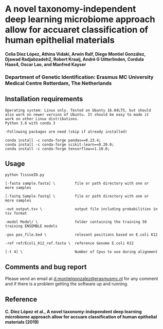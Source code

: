# A novel taxonomy-independent deep learning microbiome approach allow for accuaret classification of human epithelial materials

#### Celia Díez López, Athina Vidaki, Arwin Ralf, Diego Montiel González, Djawad Radjabzadeh2, Robert Kraaij, André G Uitterlinden, Cordula Haas4, Oscar Lao, and Manfred Kayser

### Department of Genetic Identification: Erasmus MC University Medical Centre Rotterdam, The Netherlands

## Installation requirements 

    Operating system: Linux only. Tested on Ubuntu 16.04LTS, but should also work on newer version of Ubuntu. It should be easy to made it work on other Linux distributions. 
    Python 3.6 with conda 3

    -Following packages are need (skip if already installed)
    
    conda install -c conda-forge pandas==0.23.4;
    conda install -c conda-forge scikit-learn==0.20.0;
    conda install -c conda-forge tensorflow==1.10.0;


## Usage

    python TissueID.py 
    
    [-fasta sample.fasta] \         file or path directory with one or more samples
    
    [-fastq Sample.fastq] \         file or path directory with one or more samples
    
    -out output.tsv \               output file including probabilities in tsv format

    -model Model/ \                 folder containing the training 50 training ENSEMBLE models

    -pos pos_file.bed \             relevant positions based on E.coli K12

    -ref ref/Ecoli_K12_ref.fasta \  reference Genome E.coli K12 

    [-t 4] \                        Number of Cpus to use during alignment 


## Comments and bug report

Please send an email at d.montielgonzalez@erasmusmc.nl for any comment and if there is a problem getting the software up and running.

## Reference

#### C. Díez López et al., A novel taxonomy-independent deep learning microbiome approach allow for accuare classification of human epithelial materials (2019)



